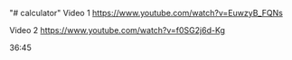 "# calculator" 
Video 1
https://www.youtube.com/watch?v=EuwzyB_FQNs

Video 2
https://www.youtube.com/watch?v=f0SG2j6d-Kg

36:45